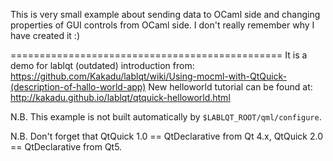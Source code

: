 This is very small example about sending data to OCaml side and changing properties of GUI
controls from OCaml side. I don't really remember why I have created it :)

===============================================
It is a demo for lablqt (outdated) introduction from:
    https://github.com/Kakadu/lablqt/wiki/Using-mocml-with-QtQuick-(description-of-hallo-world-app)
New helloworld tutorial can be found at: http://kakadu.github.io/lablqt/qtquick-helloworld.html

N.B. This example is not built automatically by `$LABLQT_ROOT/qml/configure`.

N.B. Don't forget that QtQuick 1.0 == QtDeclarative from Qt 4.x,
QtQuick 2.0 == QtDeclarative from Qt5.
